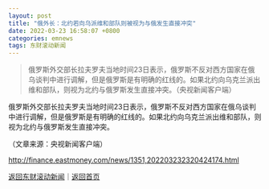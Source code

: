 ```yaml
---
layout: post
title: "俄外长：北约若向乌派维和部队则被视为与俄发生直接冲突"
date: 2022-03-23 16:58:07 +0800
categories: emnews
tags: 东财滚动新闻
---
```

> 俄罗斯外交部长拉夫罗夫当地时间23日表示，俄罗斯不反对西方国家在俄乌谈判中进行调解，但是俄罗斯是有明确的红线的。如果北约向乌克兰派出维和部队，则视为北约与俄罗斯发生直接冲突。（央视新闻客户端）

<p>俄罗斯外交部长拉夫罗夫当地时间23日表示，俄罗斯不反对西方国家在俄乌谈判中进行调解，但是俄罗斯是有明确的红线的。如果北约向乌克兰派出维和部队，则视为北约与俄罗斯发生直接冲突。</p><p class="em_media">（文章来源：央视新闻客户端）</p>

<http://finance.eastmoney.com/news/1351,202203232320424174.html>

[返回东财滚动新闻](//finews.withounder.com/emnews/)｜[返回首页](//finews.withounder.com/)